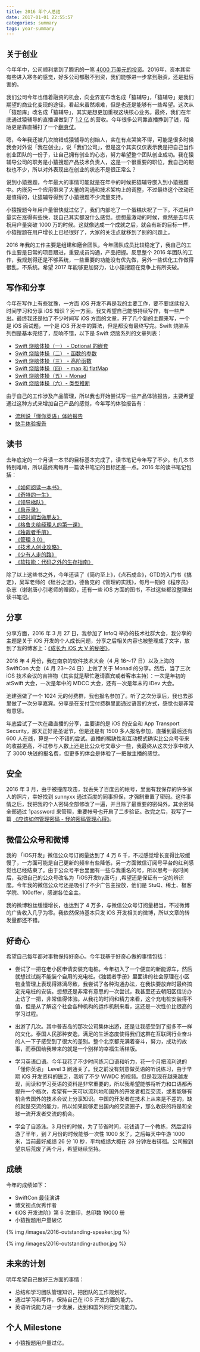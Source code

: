 ```yaml
---
title: 2016 年个人总结
date: 2017-01-01 22:55:57
categories: summary
tags: year-summary
---
```


## 关于创业

今年年中，公司顺利拿到了腾讯的一笔 [4000 万美元的投资](http://www.jiemodui.com/N/48718.html)。2016年，资本其实有些进入寒冬的感觉，好多公司都融不到资，我们能够进一步拿到融资，还是挺厉害的。

我们公司今年也借着融资的机会，向业界宣布改名成「猿辅导」，「猿辅导」是我们期望的商业化变现的途径，看起来虽然艰难，但是也还是能够有一些希望。这次从「猿题库」改名成「猿辅导」，其实是想更加重视这块核心业务。最终，我们在年底通过猿辅导的直播课做到了 [1.2 亿](https://www.jiemodui.com/N/63659.html) 的营收。今年很多公司靠直播挣到了钱，陌陌更是靠直播打了一个[翻身仗](http://www.ifanr.com/716023)。

嗯，今年我还被几次搞错成猿辅导的创始人，实在有点哭笑不得，可能是很多时候我会对外说「我在创业」，说「我们公司」，但是这个其实仅仅表示我是把自己当作创业团队的一份子，让自己拥有创业的心态，努力希望整个团队创业成功。我在猿辅导公司的职务是小猿搜题产品技术负责人，这是一个很重要的职位，我自己的期权也不少，所以对外表现出在创业的状态不是很正常么？

说到小猿搜题，今年最大的事情可能就是在年中的时候把猿辅导嵌入到小猿搜题中。内嵌另一个应用带来了大量的沟通和技术架构上的调整，不过最终这个改动还是值得的，让猿辅导得到了小猿搜题不少流量支持。

小猿搜题今年用户量很快就过亿了，我们内部吃了一个蛋糕庆祝了一下。不过用户量实在涨得有些快，我自己其实都没什么感觉。想想最激动的时候，竟然是去年庆祝用户量突破 1000 万的时候。这就像达成一个成就之后，就会有新的目标一样，小猿搜题在用户增长上已经很好了，大家的关注点就移到了别的问题上。

2016 年我的工作主要是组建和磨合团队，今年团队成员比较稳定了，我自己的工作主要是日常的项目跟进，重要成员沟通，产品把握。反思整个 2016 年团队的工作，我规划得还是不够系统，一些重要的功能没有优先做，另外一些优化工作做得很乱，不系统。希望 2017 年能够更加努力，让小猿搜题在竞争上有所突破。

## 写作和分享

今年在写作上有些犹豫，一方面 iOS 开发不再是我的主要工作，要不要继续投入时间学习和分享 iOS 知识？另一方面，我又希望自己能够持续写作，有一些产出。最终我还是抽了不少时间写 iOS 方面的文章，开了几个新的主题来写，一个是 iOS 面试题，一个是 iOS 开发中的算法，但是都没有最终写完。Swift 烧脑系列倒是基本完结了，反响不错，以下是 Swift 烧脑系列的文章列表：

-	[Swift 烧脑体操（一） - Optional 的嵌套](/2016/02/27/swift-gym-1-nested-optional/)
-	[Swift 烧脑体操（二） - 函数的参数](/2016/02/27/swift-gym-2-function-argument/)
-	[Swift 烧脑体操（三） - 高阶函数](/2016/02/27/swift-gym-3-higher-order-function/)
-	[Swift 烧脑体操（四） - map 和 flatMap](/2016/03/05/swift-gym-4-map-and-flatmap/)
-	[Swift 烧脑体操（五）- Monad](/2016/04/05/swift-gym-5-monad/)
-	[Swift 烧脑体操（六）- 类型推断](/2016/05/22/swift-gym-6-type-infer/)

由于自己的工作涉及产品管理，所以我也开始尝试写一些产品体验报告，主要希望通过这种方式来增加自己产品的感觉，今年写的体验报告有：

-	[流利说「懂你英语」体验报告](/2016/12/03/liulishuo-dongni-english-summary/)
-	[快手体验报告](/2016/12/18/kuaishou-summary/)

## 读书

去年底定的一个月读一本书的目标基本完成了，读书笔记今年写了不少。有几本书特别难啃，所以最终离每月一篇读书笔记的目标还差一点。2016 年的读书笔记包括：

-	[《如何阅读一本书》](/2016/01/17/how-to-read-a-book-summary/)
-	[《奇特的一生》](/2016/02/16/make-friend-with-time/)
-	[《领导梯队》](/2016/02/16/the-leadership-pipeline-summary/)
-	[《启示录》](/2016/02/16/inspired-summary/)
-	[《把时间当做朋友》](/2016/04/19/control-yourself/)
-	[《格鲁夫给经理人的第一课》](/2016/06/06/high-output-management-summary/)
-	[《独裁者手册》](/2016/07/07/the-dictators-handbook-summary/)
-	[《管理 3.0》](/2016/07/24/management-30-summary/)
-	[《技术人创业攻略》](/2016/09/01/dev-level-up-stories/)
-	[《少有人走的路》](/2016/09/16/what-is-love/)
-	[《软技能：代码之外的生存指南》](/2016/08/22/soft-skills/)

除了以上这些书之外，今年还读了《简约至上》，《点石成金》，GTD的入门书《搞定》，吴军老师的《硅谷之谜》，德鲁克的《管理的实践》，每月一期的《程序员》杂志（谢谢唐小引老师的赠阅），还有一些 iOS 方面的图书，不过这些都没整理出读书笔记。

## 分享

分享方面，2016 年 3 月 27 日，我参加了 InfoQ 举办的技术社群大会，我分享的主题是关于 iOS 开发的个人成长问题，分享之后相关内容也被整理成了文字，放到了我的博客上：[《成长为 iOS 大 V 的秘密》](/2016/07/20/from-newbie-to-master/)。

2016 年 4 月份，我在南京的软件技术大会（4 月 16～17 日）以及上海的 SwiftCon 大会（4 月 23～24 日）上做了关于 Monad 的分享。然后，当了三次 iOS 技术会议的吉祥物（其实就是帮忙邀请嘉宾或者客串主持）：一次是年初的 atSwift 大会，一次是年中的 MDCC 大会，还有一次是年末的 iDev 大会。

池建强做了一个 1024 元的付费群，我也报名参加了。听了之次分享后，我也去那里做了一次分享嘉宾。分享是在支付宝付费群里面通过语音的方式，感觉也是非常有意思。

年底尝试了一次在趣直播的分享，主要讲的是 iOS 的安全和 App Transport Security，那天正好是圣诞节，但是还是有 1500 多人报名参加，直播到最后还有 600 人在线，算是一个不错的尝试。直播的稀缺性和互动模式确实比公众号带来的收益更高，不过参与人数上还是比公众号文章少一些，我最终从这次分享中收入了 3000 块钱的报名费，但更多的体会是体验了一把做主播的感觉。

## 安全

2016 年 3 月，由于被撞库攻击，我丢失了百度云的帐号，里面有我保存的许多家人的照片，幸好找到 sunnyxx 通过百度的同事担保，才强制重置了密码。这件事情之后，我把我的个人密码全部修改了一遍，并且除了最重要的密码外，其余密码全部通过 1password 来管理，重要帐号也开启了二步验证。改完之后，我写了一篇 [《应该如何管理密码 - 我的密码管理心得》](/2016/04/07/my-password-management-way/)。

## 微信公众号和微博

我的 「iOS开发」微信公众号订阅量达到了 4 万 6 千，不过感觉增长变得比较缓慢了，一方面可能是自己更新的频率有些降低，另一方面微信订阅号平台的红利感觉也已经结束了。由于公众号平台里面有一些与我重名的号，所以思考一段时间后，我把自己的公众号改名为「iOS开发by唐巧」,希望还是保证有一定的辨识度。今年我的微信公众号还是吸引了不少广告主投放，他们是 StuQ、稀土、极客学院、100offer，感谢各位金主。

我的微博粉丝缓慢增长，也达到了 4 万多，与微信公众号订阅量相当，不过微博的广告收入几乎为零。我依然保持基本只发 iOS 开发相关的微博，所以文章的转发量都还不错。

## 好奇心

希望自己每年都对事物保持好奇心。今年我基于好奇心做的事情包括：

-	尝试了一把在老小区申请安装充电桩。今年初入了一个便宜的新能源车，然后就想试试能不能装个自用的充电桩。《独裁者手册》里面讲的社会原理在小区物业管理上表现得淋漓尽致，我尝试了各种沟通办法，在我快要放弃时最终搞定充电桩的安装。想想还是非常有意思的一次尝试，我甚至还去朝阳区信访办上访了一把，非常值得体验。从我花的时间和精力来看，这个充电桩安装得不值，但是从了解这个社会各种机构的运作机制来看，这还是一次性价比很高的学习过程。

-	出游了几次。其中普吉岛的那次公司集体出游，还是让我感受到了挺多不一样的文化。泰国人民那种安逸，满足的生活态度使得我们这群在互联网行业奋斗的人一下子感受到了很大的差别。整个北京都充满着奋斗，努力，成功的故事，而泰国给我带来的就是一个别样的幸福生活样版。

-	学习英语口语。今年我花了不少时间练习口语和听力，花一个月把流利说的「懂你英语」 Level 3 刷通关了。我之前没有刻意做英语的听说练习，由于早期 iOS 开发资料的匮乏，我听了不少 WWDC 的视频。但是我现在越来越发现，阅读和学习英语的资料是非常重要的，所以我希望能够将听力和口语都再提升一个档次，希望有一天可以流利地和国外的开发者相互交流，或者能够有机会去国外的技术会议上分享知识。中国的开发者在技术上从来是不差的，缺的就是交流的能力，所以如果能够走出国内的交流圈子，那么收获的将是和全球一流开发者交流的机会。

-	学会了自游泳。3 月份的时候，为了节省时间，花钱请了一个教练，然后坚持游了半年，到 7 月份的时候能够一次性 1000 米了，之后每天中午游 1000 米，当前最好成绩 26 分 10 秒，平均成绩大概在 28 分钟左右徘徊。公司搬到望京后荒废了两个月，希望继续坚持。

## 成绩

今年的成绩如下：

- SwiftCon 最佳演讲
- 博文视点优秀作者
- 《iOS 开发进阶》第 6 次重印，总印数 19000 册
- 小猿搜题用户量破亿

{% img /images/2016-outstanding-speaker.jpg %}

{% img /images/2016-outstanding-author.jpg %}

## 未来的计划

明年希望自己做好三方面的事情：

-	总结和学习团队管理知识，把团队的工作规划好。
-	通过学习和写作，保持自己在 iOS 开发方面的能力。
-	英语听说能力进一步发展，达到和国外同行交流能力。

## 个人 Milestone

-	小猿搜题用户量过亿。
